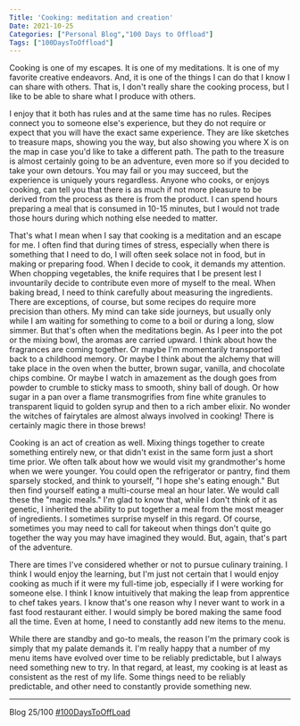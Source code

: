 ```yaml
---
Title: 'Cooking: meditation and creation'
Date: 2021-10-25
Categories: ["Personal Blog","100 Days to Offload"]
Tags: ["100DaysToOffload"]
---
```


Cooking is one of my escapes. It is one of my meditations. It is one of my favorite creative endeavors. And, it is one of the things I can do that I know I can share with others. That is, I don't really share the cooking process, but I like to be able to share what I produce with others. 

I enjoy that it both has rules and at the same time has no rules. Recipes connect you to someone else's experience, but they do not require or expect that you will have the exact same experience. They are like sketches to treasure maps, showing you the way, but also showing you where X is on the map in case you'd like to take a different path. The path to the treasure is almost certainly going to be an adventure, even more so if you decided to take your own detours. You may fail or you may succeed, but the experience is uniquely yours regardless. Anyone who cooks, or enjoys cooking, can tell you that there is as much if not more pleasure to be derived from the process as there is from the product. I can spend hours preparing a meal that is consumed in 10-15 minutes, but I would not trade those hours during which nothing else needed to matter.

That's what I mean when I say that cooking is a meditation and an escape for me. I often find that during times of stress, especially when there is something that I need to do, I will often seek solace not in food, but in making or preparing food. When I decide to cook, it demands my attention. When chopping vegetables, the knife requires that I be present lest I invountarily decide to contribute even more of myself to the meal. When baking bread, I need to think carefully about measuring the ingredients. There are exceptions, of course, but some recipes do require more precision than others. My mind can take side journeys, but usually only while I am waiting for something to come to a boil or during a long, slow simmer. But that's often when the meditations begin. As I peer into the pot or the mixing bowl, the aromas are carried upward. I think about how the fragrances are coming together. Or maybe I'm momentarily transported back to a childhood memory. Or maybe I think about the alchemy that will take place in the oven when the butter, brown sugar, vanilla, and chocolate chips combine. Or maybe I watch in amazement as the dough goes from powder to crumble to sticky mass to smooth, shiny ball of dough. Or how sugar in a pan over a flame transmogrifies from fine white granules to transparent liquid to golden syrup and then to a rich amber elixir. No wonder the witches of fairytales are almost always involved in cooking! There is certainly magic there in those brews!

Cooking is an act of creation as well. Mixing things together to create something entirely new, or that didn't exist in the same form just a short time prior. We often talk about how we would visit my grandmother's home when we were younger. You could open the refrigerator or pantry, find them sparsely stocked, and think to yourself, "I hope she's eating enough." But then find yourself eating a multi-course meal an hour later. We would call these the "magic meals." I'm glad to know that, while I don't think of it as genetic, I inherited the ability to put together a meal from the most meager of ingredients. I sometimes surprise myself in this regard. Of course, sometimes you may need to call for takeout when things don't quite go together the way you may have imagined they would. But, again, that's part of the adventure.

There are times I've considered whether or not to pursue culinary training. I think I would enjoy the learning, but I'm just not certain that I would enjoy cooking as much if it were my full-time job, especially if I were working for someone else. I think I know intuitively that making the leap from apprentice to chef takes years. I know that's one reason why I never want to work in a fast food restaurant either. I would simply be bored making the same food all the time. Even at home, I need to constantly add new items to the menu. 

While there are standby and go-to meals, the reason I'm the primary cook is simply that my palate demands it. I'm really happy that a number of my menu items have evolved over time to be reliably predictable, but I always need something new to try. In that regard, at least, my cooking is at least as consistent as the rest of my life. Some things need to be reliably predictable, and other need to constantly provide something new.

***
Blog 25/100 [#100DaysToOffLoad](https://100daystooffload.com)
